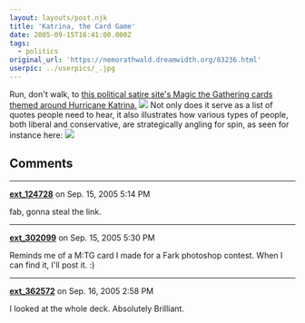```yaml
---
layout: layouts/post.njk
title: 'Katrina, the Card Game'
date: 2005-09-15T16:41:00.000Z
tags:
  - politics
original_url: 'https://nemorathwald.dreamwidth.org/83236.html'
userpic: ../userpics/_.jpg
---
```

Run, don't walk, to [this political satire site's Magic the Gathering cards themed around Hurricane Katrina.](http://waterthread.org/images/ktg/) ![](http://www.brokentoys.org/images/cards/Rep_Dennis_Hastert.jpg) Not only does it serve as a list of quotes people need to hear, it also illustrates how various types of people, both liberal and conservative, are strategically angling for spin, as seen for instance here: ![](http://www.brokentoys.org/images/cards/Now_Is_Not_the_Time.jpg)

## Comments

---

**[ext_124728](https://www.dreamwidth.org/users/ext_124728)** on Sep. 15, 2005 5:14 PM

fab, gonna steal the link.

---

**[ext_302099](https://www.dreamwidth.org/users/ext_302099)** on Sep. 15, 2005 5:30 PM

Reminds me of a M:TG card I made for a Fark photoshop contest. When I can find it, I'll post it. :)

---

**[ext_362572](https://www.dreamwidth.org/users/ext_362572)** on Sep. 16, 2005 2:58 PM

I looked at the whole deck. Absolutely Brilliant.
